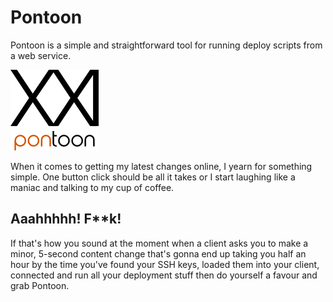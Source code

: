 # Pontoon

Pontoon is a simple and straightforward tool for running deploy scripts from a web service.

![Brainfony](https://raw.githubusercontent.com/lambdacasserole/pontoon/master/logo.png)

When it comes to getting my latest changes online, I yearn for something simple. One button click should be all it takes or I
start laughing like a maniac and talking to my cup of coffee.

## Aaahhhhh! F**k!

If that's how you sound at the moment when a client asks you to make a minor, 5-second content change that's gonna end up taking
you half an hour by the time you've found your SSH keys, loaded them into your client, connected and run all your deployment
stuff then do yourself a favour and grab Pontoon.
